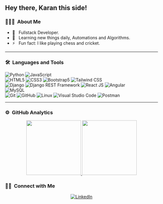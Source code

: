 ## Hey there, Karan this side!

### 👨🏻‍💻 &nbsp;About Me

- 🤔 &nbsp; Fullstack Developer.
- 🌱 &nbsp; Learning new things daily, Automations and Algorithms.
- ⚡️ &nbsp; Fun fact: I like playing chess and cricket.

---

### 🛠 &nbsp;Languages and Tools

  ![Python](https://img.shields.io/badge/-Python-333333?style=flat&logo=python)
  ![JavaScript](https://img.shields.io/badge/-JavaScript-333333?style=flat&logo=javascript)    
  ![HTML5](https://img.shields.io/badge/-HTML5-333333?style=flat&logo=HTML5)
  ![CSS3](https://img.shields.io/badge/-CSS3-333333?style=flat&logo=CSS3&logoColor=1572B6)
  ![Bootstrap5](https://img.shields.io/badge/-Bootstrap-333333?style=flat&logo=bootstrap&logoColor=563D7C)
  ![Tailwind CSS](https://img.shields.io/badge/-Tailwind%20CSS-333333?style=flat&logo=tailwindcss)    
  ![Django](https://img.shields.io/badge/-Django-092E20?style=flat&logo=django)
  ![Django REST Framework](https://img.shields.io/badge/-Django%20REST%20Framework-092E20?style=flat&logo=django)
  ![React JS](https://img.shields.io/badge/-React%20JS-333333?style=flat&logo=react)
  ![Angular](https://img.shields.io/badge/-Angular-red?style=flat&logo=angular)    
  ![MySQL](https://img.shields.io/badge/-MySQL-333333?style=flat&logo=mysql)    
  ![Git](https://img.shields.io/badge/-Git-333333?style=flat&logo=git)
  ![GitHub](https://img.shields.io/badge/-GitHub-333333?style=flat&logo=github)
  ![Linux](https://img.shields.io/badge/-Linux-003366?style=flat&logo=linux)
  ![Visual Studio Code](https://img.shields.io/badge/-Visual%20Studio%20Code-333333?style=flat&logo=visual-studio-code&logoColor=007ACC)
  ![Postman](https://img.shields.io/badge/-Postman-000000?style=flat&logo=postman)
     

---

### ⚙️ &nbsp;GitHub Analytics

<p align="center">
<a href="https://github.com/karan21K">
  <img height="180em" src="https://github-readme-stats-eight-theta.vercel.app/api?username=karan21K&show_icons=true&theme=buefy&include_all_commits=true&count_private=true"/>
  <img height="180em" src="https://github-readme-stats-eight-theta.vercel.app/api/top-langs/?username=karan21K&layout=compact&langs_count=8&theme=buefy"/>
</a>
</p>

### 🤝🏻 &nbsp;Connect with Me 

<p align="center">
<a href="https://www.linkedin.com/in/567109306b-karanb/"><img alt="LinkedIn" src="https://img.shields.io/badge/linkedin-karan-blue"></a>
</p>
